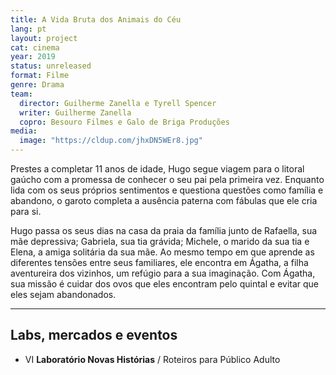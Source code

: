 ```yaml
---
title: A Vida Bruta dos Animais do Céu
lang: pt
layout: project
cat: cinema
year: 2019
status: unreleased
format: Filme
genre: Drama
team:
  director: Guilherme Zanella e Tyrell Spencer
  writer: Guilherme Zanella
  copro: Besouro Filmes e Galo de Briga Produções
media:
  image: "https://cldup.com/jhxDN5WEr8.jpg"
---
```


Prestes a completar 11 anos de idade, Hugo segue viagem para o litoral gaúcho com a promessa de conhecer o seu pai pela primeira vez. Enquanto lida com os seus próprios sentimentos e questiona questões como família e abandono, o garoto completa a ausência paterna com fábulas que ele cria para si.

Hugo passa os seus dias na casa da praia da família junto de Rafaella, sua mãe depressiva; Gabriela, sua tia grávida; Michele, o marido da sua tia e Elena, a amiga solitária da sua mãe. Ao mesmo tempo em que aprende as diferentes tensões entre seus familiares, ele encontra em Ágatha, a filha aventureira dos vizinhos, um refúgio para a sua imaginação. Com Ágatha, sua missão é cuidar dos ovos que eles encontram pelo quintal e evitar que eles sejam abandonados.

---

## Labs, mercados e eventos
* VI **Laboratório Novas Histórias** / Roteiros para Público Adulto
